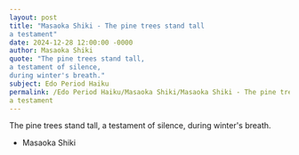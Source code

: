 ```yaml
---
layout: post
title: "Masaoka Shiki - The pine trees stand tall
a testament"
date: 2024-12-28 12:00:00 -0000
author: Masaoka Shiki
quote: "The pine trees stand tall,
a testament of silence,
during winter's breath."
subject: Edo Period Haiku
permalink: /Edo Period Haiku/Masaoka Shiki/Masaoka Shiki - The pine trees stand tall
a testament
---
```


The pine trees stand tall,
a testament of silence,
during winter's breath.

- Masaoka Shiki
